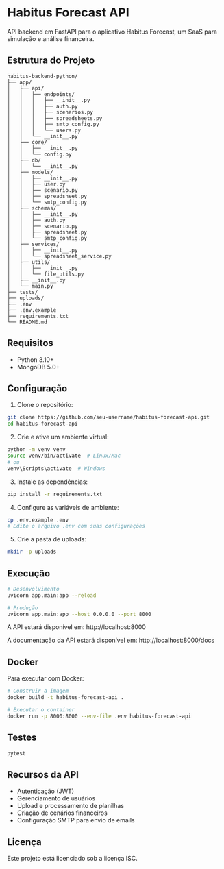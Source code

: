 # Habitus Forecast API

API backend em FastAPI para o aplicativo Habitus Forecast, um SaaS para simulação e análise financeira.

## Estrutura do Projeto

```
habitus-backend-python/
├── app/
│   ├── api/
│   │   ├── endpoints/
│   │   │   ├── __init__.py
│   │   │   ├── auth.py
│   │   │   ├── scenarios.py
│   │   │   ├── spreadsheets.py
│   │   │   ├── smtp_config.py
│   │   │   └── users.py
│   │   └── __init__.py
│   ├── core/
│   │   ├── __init__.py
│   │   └── config.py
│   ├── db/
│   │   └── __init__.py
│   ├── models/
│   │   ├── __init__.py
│   │   ├── user.py
│   │   ├── scenario.py
│   │   ├── spreadsheet.py
│   │   └── smtp_config.py
│   ├── schemas/
│   │   ├── __init__.py
│   │   ├── auth.py
│   │   ├── scenario.py
│   │   ├── spreadsheet.py
│   │   └── smtp_config.py
│   ├── services/
│   │   ├── __init__.py
│   │   └── spreadsheet_service.py
│   ├── utils/
│   │   ├── __init__.py
│   │   └── file_utils.py
│   ├── __init__.py
│   └── main.py
├── tests/
├── uploads/
├── .env
├── .env.example
├── requirements.txt
└── README.md
```

## Requisitos

- Python 3.10+
- MongoDB 5.0+

## Configuração

1. Clone o repositório:

```bash
git clone https://github.com/seu-username/habitus-forecast-api.git
cd habitus-forecast-api
```

2. Crie e ative um ambiente virtual:

```bash
python -m venv venv
source venv/bin/activate  # Linux/Mac
# ou
venv\Scripts\activate  # Windows
```

3. Instale as dependências:

```bash
pip install -r requirements.txt
```

4. Configure as variáveis de ambiente:

```bash
cp .env.example .env
# Edite o arquivo .env com suas configurações
```

5. Crie a pasta de uploads:

```bash
mkdir -p uploads
```

## Execução

```bash
# Desenvolvimento
uvicorn app.main:app --reload

# Produção
uvicorn app.main:app --host 0.0.0.0 --port 8000
```

A API estará disponível em: http://localhost:8000

A documentação da API estará disponível em: http://localhost:8000/docs

## Docker

Para executar com Docker:

```bash
# Construir a imagem
docker build -t habitus-forecast-api .

# Executar o container
docker run -p 8000:8000 --env-file .env habitus-forecast-api
```

## Testes

```bash
pytest
```

## Recursos da API

- Autenticação (JWT)
- Gerenciamento de usuários
- Upload e processamento de planilhas
- Criação de cenários financeiros
- Configuração SMTP para envio de emails

## Licença

Este projeto está licenciado sob a licença ISC.
